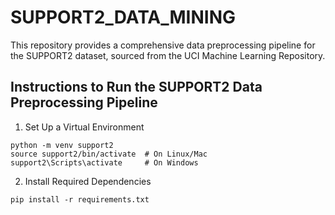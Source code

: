 # SUPPORT2_DATA_MINING
This repository provides a comprehensive data preprocessing pipeline for the SUPPORT2 dataset, sourced from the UCI Machine Learning Repository. 




## Instructions to Run the SUPPORT2 Data Preprocessing Pipeline

1. Set Up a Virtual Environment
```
python -m venv support2
source support2/bin/activate  # On Linux/Mac
support2\Scripts\activate     # On Windows
```


2. Install Required Dependencies

```
pip install -r requirements.txt
```
